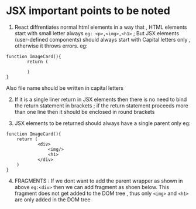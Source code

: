 
# JSX important points to be noted

1) React diffrentiates normal html elements in a way that , HTML elements start with small letter always `eg: <p>,<img>,<h1>` ; But JSX elements (user-defined components) should always start with Capital letters only , otherwise it throws errors.
eg: 
```
function ImageCard(){
        return (

        )
}
```
Also file name should be written in capital letters 

2) If it is a single liner return in JSX elements then there is no need to bind the return statement in brackets ; if the return statement proceeds more than one line then it should be enclosed in round brackets

3) JSX elements to be returned should always have a single parent only
    eg:     
```
function ImageCard(){
    return (
            <div>
                <img/>
                <h1>
            </div>
    )
} 
```

4) FRAGMENTS : If we dont want to add the parent wrapper as shown in above `eg:<div>` then we can add fragment as shoen below. This fragment does not get added to the DOM tree , thus only `<img>` and `<h1>` are only added in the DOM tree

